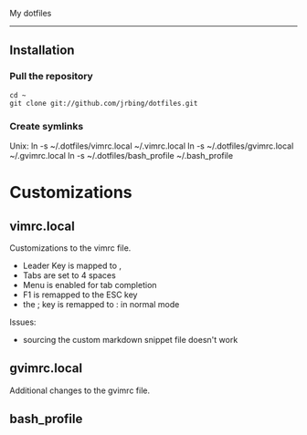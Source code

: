 My dotfiles

-------------------

## Installation ##

### Pull the repository ###

    cd ~
    git clone git://github.com/jrbing/dotfiles.git

### Create symlinks ###

Unix:
    ln -s ~/.dotfiles/vimrc.local ~/.vimrc.local
    ln -s ~/.dotfiles/gvimrc.local ~/.gvimrc.local
    ln -s ~/.dotfiles/bash_profile ~/.bash_profile

# Customizations #

## vimrc.local ##
Customizations to the vimrc file.

* Leader Key is mapped to ,
* Tabs are set to 4 spaces
* Menu is enabled for tab completion
* F1 is remapped to the ESC key
* the ; key is remapped to : in normal mode

Issues:

* sourcing the custom markdown snippet file doesn't work

## gvimrc.local ##
Additional changes to the gvimrc file. 

## bash_profile ##

